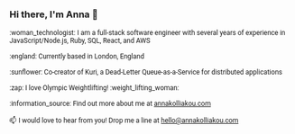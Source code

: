 ### Hi there, I'm Anna 👋
<span style="font-family:Roboto;font-size:12px;"> 
:woman_technologist: I am a full-stack software engineer with several years of experience in JavaScript/Node.js, Ruby, SQL, React, and AWS   
<br>
<br>
:england: Currently based in London, England  
<br>
<br>
:sunflower: Co-creator of Kuri, a Dead-Letter Queue-as-a-Service for distributed applications 
<br>
<br>
:zap: I love Olympic Weightlifting! :weight_lifting_woman: 
<br>
<br>
:information_source: Find out more about me at <a href="https://annakolliakou.com">annakolliakou.com</a>
<br>
<br>
📫 I would love to hear from you! Drop me a line at <a href="mailto:hello@annakolliakou.com">hello@annakolliakou.com</a>
</span>
